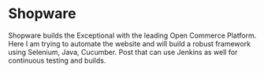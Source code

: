 # Shopware
Shopware builds the Exceptional with the leading Open Commerce Platform. Here I am trying to automate the website and will build a robust framework using Selenium, Java, Cucumber. Post that can use Jenkins as well for continuous testing and builds.
